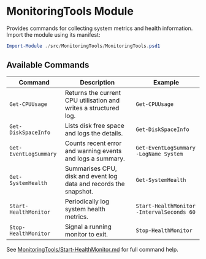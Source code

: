 # MonitoringTools Module

Provides commands for collecting system metrics and health information.
Import the module using its manifest:

```powershell
Import-Module ./src/MonitoringTools/MonitoringTools.psd1
```

## Available Commands

| Command | Description | Example |
|---------|-------------|---------|
| `Get-CPUUsage` | Returns the current CPU utilisation and writes a structured log. | `Get-CPUUsage` |
| `Get-DiskSpaceInfo` | Lists disk free space and logs the details. | `Get-DiskSpaceInfo` |
| `Get-EventLogSummary` | Counts recent error and warning events and logs a summary. | `Get-EventLogSummary -LogName System` |
| `Get-SystemHealth` | Summarises CPU, disk and event log data and records the snapshot. | `Get-SystemHealth` |
| `Start-HealthMonitor` | Periodically log system health metrics. | `Start-HealthMonitor -IntervalSeconds 60` |
| `Stop-HealthMonitor`  | Signal a running monitor to exit. | `Stop-HealthMonitor` |

See [MonitoringTools/Start-HealthMonitor.md](MonitoringTools/Start-HealthMonitor.md) for full command help.
